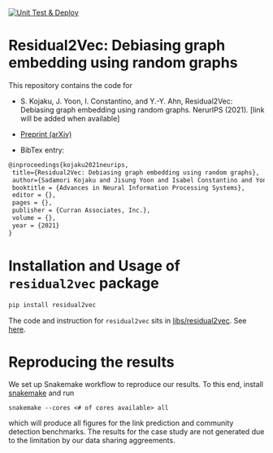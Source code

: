 [![Unit Test & Deploy](https://github.com/skojaku/residual2vec/actions/workflows/main.yml/badge.svg)](https://github.com/skojaku/residual2vec/actions/workflows/main.yml)
# Residual2Vec: Debiasing graph embedding using random graphs

This repository contains the code for

- S. Kojaku, J. Yoon, I. Constantino, and Y.-Y. Ahn, Residual2Vec: Debiasing graph embedding using random graphs. NerurIPS (2021). [link will be added when available]

- [Preprint (arXiv)](https://arxiv.org/abs/2110.07654)

- BibTex entry:
```latex
@inproceedings{kojaku2021neurips,
 title={Residual2Vec: Debiasing graph embedding using random graphs},
 author={Sadamori Kojaku and Jisung Yoon and Isabel Constantino and Yong-Yeol Ahn},
 booktitle = {Advances in Neural Information Processing Systems},
 editor = {},
 pages = {},
 publisher = {Curran Associates, Inc.},
 volume = {},
 year = {2021}
}
```


# Installation and Usage of `residual2vec` package

```bash
pip install residual2vec
```
The code and instruction for `residual2vec` sits in [libs/residual2vec](libs/residual2vec). See [here](libs/residual2vec/README.md).


# Reproducing the results

We set up Snakemake workflow to reproduce our results. To this end, install [snakemake](https://snakemake.readthedocs.io/en/stable/) and run

```
snakemake --cores <# of cores available> all
```

which will produce all figures for the link prediction and community detection benchmarks. The results for the case study are not generated due to the limitation by our data sharing aggreements.
